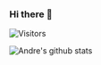 ### Hi there 👋
![Visitors](https://visitor-badge.laobi.icu/badge?page_id=amancioandre)

![Andre's github stats](https://github-readme-stats.vercel.app/api?username=amancioandre&count_private=true&show_icons=true&theme=dracula)

<!--
**amancioandre/amancioandre** is a ✨ _special_ ✨ repository because its `README.md` (this file) appears on your GitHub profile.

Here are some ideas to get you started:

- 🔭 I’m currently working on ...
- 🌱 I’m currently learning ...
- 👯 I’m looking to collaborate on ...
- 🤔 I’m looking for help with ...
- 💬 Ask me about ...
- 📫 How to reach me: ...
- 😄 Pronouns: ...
- ⚡ Fun fact: ...
-->
